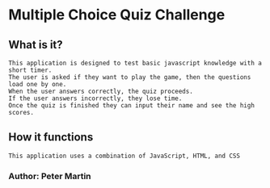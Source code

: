 # Multiple Choice Quiz Challenge #

## What is it? ##
    This application is designed to test basic javascript knowledge with a short timer.
    The user is asked if they want to play the game, then the questions load one by one.
    When the user answers correctly, the quiz proceeds.
    If the user answers incorrectly, they lose time.
    Once the quiz is finished they can input their name and see the high scores.

## How it functions ##
    This application uses a combination of JavaScript, HTML, and CSS





### Author: Peter Martin ###